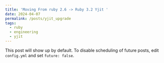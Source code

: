 ```yaml
---
title: 'Moving From ruby 2.6 -> Ruby 3.2 Yjit '
date: 2024-04-07
permalink: /posts/yjit_upgrade
tags:
  - ruby
  - engineering
  - yjit
---
```


This post will show up by default. To disable scheduling of future posts, edit `config.yml` and set `future: false`. 
